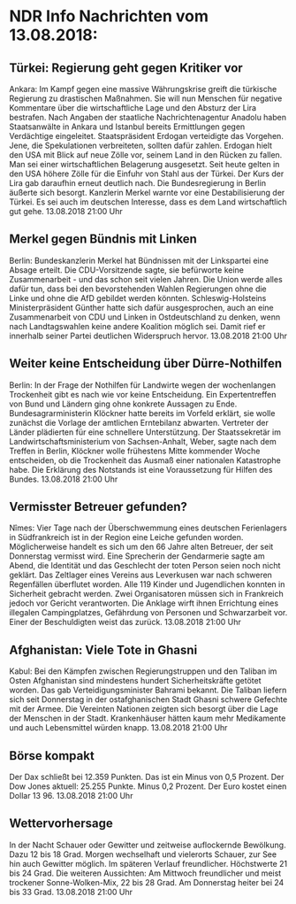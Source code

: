 # NDR Info Nachrichten vom 13.08.2018:


## Türkei: Regierung geht gegen Kritiker vor
Ankara: 							Im Kampf gegen eine massive Währungskrise greift die türkische Regierung zu drastischen Maßnahmen. Sie will nun Menschen für negative Kommentare über die wirtschaftliche Lage und den Absturz der Lira bestrafen. Nach Angaben der staatliche Nachrichtenagentur Anadolu haben Staatsanwälte in Ankara und Istanbul bereits Ermittlungen gegen Verdächtige eingeleitet. Staatspräsident Erdogan verteidigte das Vorgehen. Jene, die Spekulationen verbreiteten, sollten dafür zahlen. Erdogan hielt den USA mit Blick auf neue Zölle vor, seinem Land in den Rücken zu fallen. Man sei einer wirtschaftlichen Belagerung ausgesetzt. Seit heute gelten in den USA höhere Zölle für die Einfuhr von Stahl aus der Türkei. Der Kurs der Lira gab daraufhin erneut deutlich nach. Die Bundesregierung in Berlin äußerte sich besorgt. Kanzlerin Merkel warnte vor eine Destabilisierung der Türkei. Es sei auch im deutschen Interesse, dass es dem Land wirtschaftlich gut gehe. 13.08.2018 21:00 Uhr 

## Merkel gegen Bündnis mit Linken
Berlin:     Bundeskanzlerin Merkel hat Bündnissen mit der Linkspartei eine Absage erteilt. Die CDU-Vorsitzende sagte, sie befürworte keine Zusammenarbeit - und das schon seit vielen Jahren. Die Union werde alles dafür tun, dass bei den bevorstehenden Wahlen Regierungen ohne die Linke und ohne die AfD gebildet werden könnten. Schleswig-Holsteins Ministerpräsident Günther hatte sich dafür ausgesprochen, auch an eine Zusammenarbeit von CDU und Linken in Ostdeutschland zu denken, wenn nach Landtagswahlen keine andere Koalition möglich sei. Damit rief er innerhalb seiner Partei deutlichen Widerspruch hervor. 13.08.2018 21:00 Uhr 

## Weiter keine Entscheidung über Dürre-Nothilfen
Berlin: In der Frage der Nothilfen für Landwirte wegen der wochenlangen Trockenheit gibt es nach wie vor keine Entscheidung. Ein Expertentreffen von Bund und Ländern ging ohne konkrete Aussagen zu Ende. Bundesagrarministerin Klöckner hatte bereits im Vorfeld erklärt, sie wolle zunächst die Vorlage der amtlichen Erntebilanz abwarten. Vertreter der Länder plädierten für eine schnellere Unterstützung. Der Staatssekretär im Landwirtschaftsministerium von Sachsen-Anhalt, Weber, sagte nach dem Treffen in Berlin, Klöckner wolle frühestens Mitte kommender Woche entscheiden, ob die Trockenheit das Ausmaß einer nationalen Katastrophe habe. Die Erklärung des Notstands ist eine Voraussetzung für Hilfen des Bundes. 13.08.2018 21:00 Uhr 

## Vermisster Betreuer gefunden?
Nîmes: Vier Tage nach der Überschwemmung eines deutschen Ferienlagers in Südfrankreich ist in der Region eine Leiche gefunden worden. Möglicherweise handelt es sich um den 66 Jahre alten Betreuer, der seit Donnerstag vermisst wird. Eine Sprecherin der Gendarmerie sagte am Abend, die Identität und das Geschlecht der toten Person seien noch nicht geklärt. Das Zeltlager eines Vereins aus Leverkusen war nach schweren Regenfällen überflutet worden. Alle 119 Kinder und Jugendlichen konnten in Sicherheit gebracht werden. Zwei Organisatoren müssen sich in Frankreich jedoch vor Gericht verantworten. Die Anklage wirft ihnen Errichtung eines illegalen Campingplatzes, Gefährdung von Personen und Schwarzarbeit vor. Einer der Beschuldigten weist das zurück. 13.08.2018 21:00 Uhr 

## Afghanistan: Viele Tote in Ghasni
Kabul: Bei den Kämpfen zwischen Regierungstruppen und den Taliban im Osten Afghanistan sind mindestens hundert Sicherheitskräfte getötet worden. Das gab Verteidigungsminister Bahrami bekannt. Die Taliban liefern sich seit Donnerstag in der ostafghanischen Stadt Ghasni schwere Gefechte mit der Armee. Die Vereinten Nationen zeigten sich besorgt über die Lage der Menschen in der Stadt. Krankenhäuser hätten kaum mehr Medikamente und auch Lebensmittel würden knapp. 13.08.2018 21:00 Uhr 

## Börse kompakt
Der Dax schließt bei 12.359 Punkten. Das ist ein Minus von 0,5 Prozent. Der Dow Jones aktuell: 25.255 Punkte. Minus 0,2 Prozent. Der Euro kostet einen Dollar 13 96. 13.08.2018 21:00 Uhr 

## Wettervorhersage
In der Nacht Schauer oder Gewitter und zeitweise auflockernde Bewölkung. Dazu 12 bis 18 Grad. Morgen wechselhaft und vielerorts Schauer, zur See hin auch Gewitter möglich. Im späteren Verlauf  freundlicher. Höchstwerte 21 bis 24 Grad. Die weiteren Aussichten: Am Mittwoch freundlicher und meist trockener Sonne-Wolken-Mix, 22 bis 28 Grad. Am Donnerstag heiter bei 24 bis 33 Grad. 13.08.2018 21:00 Uhr 
